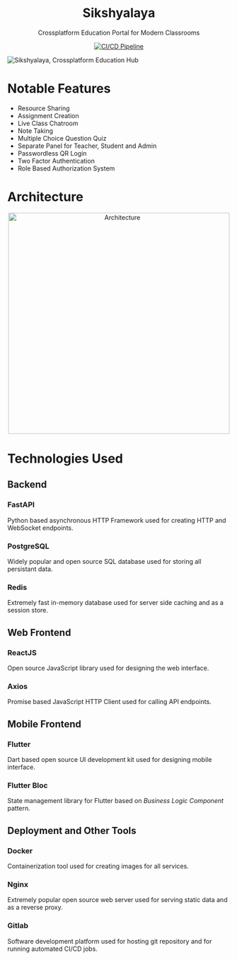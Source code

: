 <div align="center">
  <h1>Sikshyalaya</h1>
<p>
  Crossplatform Education Portal for Modern Classrooms
</p>

<p>
  <a href="https://gitlab.com/arpandaze/sikshyalaya/-/pipelines">
    <img src="https://gitlab.com/arpandaze/sikshyalaya/badges/main/pipeline.svg" alt="CI/CD Pipeline" />
  </a>
</p> 
</div>

![Sikshyalaya, Crossplatform Education Hub](https://user-images.githubusercontent.com/46302068/179336239-33a0c1f4-132c-48e8-93d9-4d9b7b21fe64.jpg "Optional Title")

# Notable Features
* Resource Sharing
* Assignment Creation
* Live Class Chatroom
* Note Taking
* Multiple Choice Question Quiz
* Separate Panel for Teacher, Student and Admin
* Passwordless QR Login
* Two Factor Authentication
* Role Based Authorization System

# Architecture
<div align="center">
<p>
<img src="https://user-images.githubusercontent.com/46302068/179137113-3f1e8e26-9e8e-4936-8e32-8de144b945f7.jpeg" alt="Architecture" width="500" />
</p> 
</div>

# Technologies Used
## Backend
### FastAPI
Python based asynchronous HTTP Framework used for creating HTTP and WebSocket endpoints.
### PostgreSQL
Widely popular and open source SQL database used for storing all persistant data.
### Redis
Extremely fast in-memory database used for server side caching and as a session store.

## Web Frontend
### ReactJS
Open source JavaScript library used for designing the web interface.
### Axios
Promise based JavaScript HTTP Client used for calling API endpoints.

## Mobile Frontend
### Flutter
Dart based open source UI development kit used for designing mobile interface.
### Flutter Bloc
State management library for Flutter based on *Business Logic Component* pattern.

## Deployment and Other Tools
### Docker
Containerization tool used for creating images for all services.
### Nginx
Extremely popular open source web server used for serving static data and as a reverse proxy.
### Gitlab
Software development platform used for hosting git repository and for running automated CI/CD jobs.  
